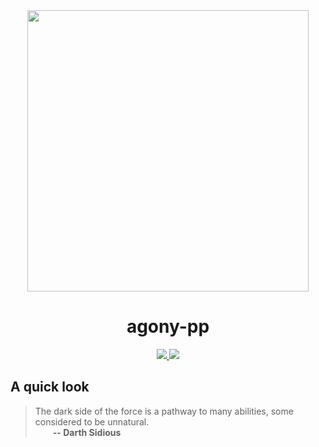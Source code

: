 <div align="center">
  <img src="logo.png" width="450px">
  <h1>agony-pp</h1>
  <a href="https://github.com/Hirrolot/agony-pp/actions">
    <img src="https://github.com/Hirrolot/agony-pp/workflows/C/C++%20CI/badge.svg">
  </a>
  <a href="https://hirrolot.github.io/agony-pp/">
    <img src="https://img.shields.io/badge/docs-Doxygen-blue">
  </a>
</div>

## A quick look

> The dark side of the force is a pathway to many abilities, some considered to be unnatural.<br>&emsp;&emsp;<b>-- Darth Sidious</b>

[domain-specific languages]: https://en.wikipedia.org/wiki/Domain-specific_language
[recursion is blocked]: https://github.com/pfultz2/Cloak/wiki/C-Preprocessor-tricks,-tips,-and-idioms#recursion
[metalanguage]: https://en.wikipedia.org/wiki/Metalanguage

